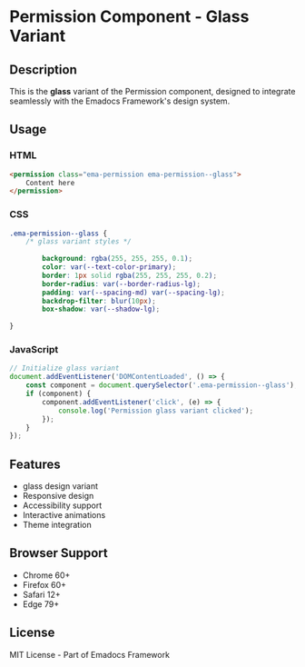 # Permission Component - Glass Variant

## Description
This is the **glass** variant of the Permission component, designed to integrate seamlessly with the Emadocs Framework's design system.

## Usage

### HTML
```html
<permission class="ema-permission ema-permission--glass">
    Content here
</permission>
```

### CSS
```css
.ema-permission--glass {
    /* glass variant styles */
    
        background: rgba(255, 255, 255, 0.1);
        color: var(--text-color-primary);
        border: 1px solid rgba(255, 255, 255, 0.2);
        border-radius: var(--border-radius-lg);
        padding: var(--spacing-md) var(--spacing-lg);
        backdrop-filter: blur(10px);
        box-shadow: var(--shadow-lg);
    
}
```

### JavaScript
```javascript
// Initialize glass variant
document.addEventListener('DOMContentLoaded', () => {
    const component = document.querySelector('.ema-permission--glass');
    if (component) {
        component.addEventListener('click', (e) => {
            console.log('Permission glass variant clicked');
        });
    }
});
```

## Features
- glass design variant
- Responsive design
- Accessibility support
- Interactive animations
- Theme integration

## Browser Support
- Chrome 60+
- Firefox 60+
- Safari 12+
- Edge 79+

## License
MIT License - Part of Emadocs Framework
